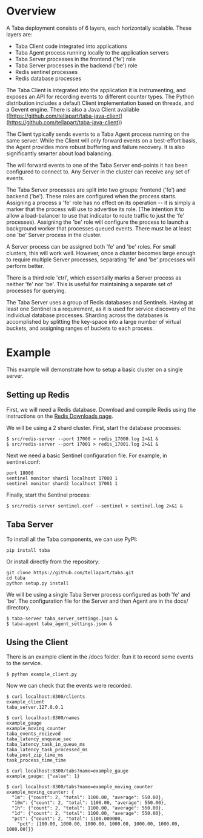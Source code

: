 Overview
====================

A Taba deployment consists of 6 layers, each horizontally scalable. These
layers are:

- Taba Client code integrated into applications
- Taba Agent process running locally to the application servers
- Taba Server processes in the frontend ('fe') role
- Taba Server processes in the backend ('be') role
- Redis sentinel processes
- Redis database processes

The Taba Client is integrated into the application it is instrumenting, and
exposes an API for recording events to different counter types. The Python
distribution includes a default Client implementation based on threads, and
a Gevent engine. There is also a Java Client available
([https://github.com/tellapart/taba-java-client]
(https://github.com/tellapart/taba-java-client))

The Client typically sends events to a Taba Agent process running on the same
server. While the Client will only forward events on a best-effort basis, the
Agent provides more robust buffering and failure recovery. It is also
significantly smarter about load balancing.

The will forward events to one of the Taba Server end-points it has been
configured to connect to. Any Server in the cluster can receive any set of
events.

The Taba Server processes are split into two groups: frontend ('fe') and backend
('be'). These roles are configured when the process starts. Assigning a process
a 'fe' role has no effect on its operation -- it is simply a marker that the
process will use to advertise its role. (The intention it to allow a
load-balancer to use that indicator to route traffic to just the 'fe'
processes). Assigning the 'be' role will configure the process to launch a
background worker that processes queued events. There must be at least one 'be'
Server process in the cluster.

A Server process can be assigned both 'fe' and 'be' roles. For small clusters,
this will work well. However, once a cluster becomes large enough to require
multiple Server processes, separating 'fe' and 'be' processes will perform
better.

There is a third role 'ctrl', which essentially marks a Server process as
neither 'fe' nor 'be'. This is useful for maintaining a separate set of
processes for querying.

The Taba Server uses a group of Redis databases and Sentinels. Having at least
one Sentinel is a requirement, as it is used for service discovery of the
individual database processes. Sharding across the databases is accomplished by
splitting the key-space into a large number of virtual buckets, and assigning
ranges of buckets to each process.

Example
====================

This example will demonstrate how to setup a basic cluster on a single server.

Setting up Redis
--------------------

First, we will need a Redis database. Download and compile Redis using the
instructions on the [Redis Downloads page](http://redis.io/download).

We will be using a 2 shard cluster. First, start the database processes:

    $ src/redis-server --port 17000 > redis_17000.log 2>&1 &
    $ src/redis-server --port 17001 > redis_17001.log 2>&1 &

Next we need a basic Sentinel configuration file. For example, in sentinel.conf:

    port 18000
    sentinel monitor shard1 localhost 17000 1
    sentinel monitor shard2 localhost 17001 1

Finally, start the Sentinel process:

    $ src/redis-server sentinel.conf --sentinel > sentinel.log 2>&1 &

Taba Server
--------------------

To install all the Taba components, we can use PyPI:

    pip install taba

Or install directly from the repository:

    git clone https://github.com/tellapart/taba.git
    cd taba
    python setup.py install

We will be using a single Taba Server process configured as both 'fe' and 'be'.
The configuration file for the Server and then Agent are in the docs/ directory.

    $ taba-server taba_server_settings.json &
    $ taba-agent taba_agent_settings.json &

Using the Client
--------------------

There is an example client in the /docs folder. Run it to record some events to
the service.

    $ python example_client.py

Now we can check that the events were recorded.

    $ curl localhost:8300/clients
    example_client
    taba_server.127.0.0.1

    $ curl localhost:8300/names
    example_gauge
    example_moving_counter
    taba_events_recieved
    taba_latency_enqueue_sec
    taba_latency_task_in_queue_ms
    taba_latency_task_processed_ms
    taba_post_zip_time_ms
    task_process_time_time

    $ curl localhost:8300/tabs?name=example_gauge
    example_gauge: {"value": 1}

    $ curl localhost:8300/tabs?name=example_moving_counter
    example_moving_counter: {
      "1m": {"count": 2, "total": 1100.00, "average": 550.00},
      "10m": {"count": 2, "total": 1100.00, "average": 550.00},
      "1h": {"count": 2, "total": 1100.00, "average": 550.00},
      "1d": {"count": 2, "total": 1100.00, "average": 550.00},
      "pct": {"count": 2, "total": 1100.000000,
        "pct": [100.00, 1000.00, 1000.00, 1000.00, 1000.00, 1000.00, 1000.00]}}
